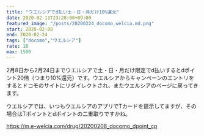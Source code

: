 ```yaml
---
title: "ウエルシアでd払い土・日・月だけ10%還元"
date: 2020-02-11T23:28:00+09:00
featured_image: "/posts/20200224_docomo_welcia.md.png"
start: 2020-02-08
end: 2020-02-24
tags: ["docomo","ウエルシア"]
rate: 10
max: 1500
---
```


2月8日から2月24日までウエルシアで土・日・月だけ限定でd払いするとdポイント20倍（つまり10%還元）です。ウエルシアからキャンペーンのエントリをするとドコモのサイトにリダイレクトされ、またウエルシアのページに戻ってきます。

ウエルシアでは、いつもウエルシアのアプリでTカードを提示してますが、その場合はTポイントとdポイントの二重取りですかね。

https://m.e-welcia.com/drug/20200208_docomo_dpoint_cp

